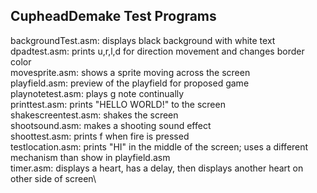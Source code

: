 ## CupheadDemake Test Programs

backgroundTest.asm: displays black background with white text\
dpadtest.asm: prints u,r,l,d for direction movement and changes border color\
movesprite.asm: shows a sprite moving across the screen\
playfield.asm: preview of the playfield for proposed game\
playnotetest.asm: plays g note continually\
printtest.asm: prints "HELLO WORLD!" to the screen\
shakescreentest.asm: shakes the screen\
shootsound.asm: makes a shooting sound effect\
shoottest.asm: prints f when fire is pressed\
testlocation.asm: prints "HI" in the middle of the screen; uses a different mechanism than show in playfield.asm\
timer.asm: displays a heart, has a delay, then displays another heart on other side of screen\

